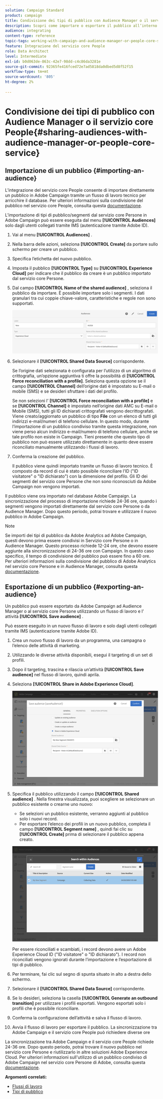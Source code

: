 ```yaml
---
solution: Campaign Standard
product: campaign
title: Condivisione dei tipi di pubblico con Audience Manager o il servizio core People
description: Scopri come importare o esportare il pubblico all’interno delle diverse soluzioni Adobe Experience Cloud.
audience: integrating
content-type: reference
topic-tags: working-with-campaign-and-audience-manager-or-people-core-service
feature: Integrazione del servizio core People
role: Data Architect
level: Intermediate
exl-id: b0d063de-863c-42e7-98dd-c4c86da3281e
source-git-commit: 92365fe416fced72e7ad5818da0dbed5d8f52f15
workflow-type: tm+mt
source-wordcount: '805'
ht-degree: 2%

---
```


# Condivisione dei tipi di pubblico con Audience Manager o il servizio core People{#sharing-audiences-with-audience-manager-or-people-core-service}

## Importazione di un pubblico {#importing-an-audience}

L’integrazione del servizio core People consente di importare direttamente un pubblico in Adobe Campaign tramite un flusso di lavoro tecnico per arricchire il database. Per ulteriori informazioni sulla condivisione del pubblico nel servizio core People, consulta questa [documentazione](https://experienceleague.adobe.com/docs/analytics/components/segmentation/segmentation-workflow/seg-publish.html).

L’importazione di tipi di pubblico/segmenti dal servizio core Persone in Adobe Campaign può essere eseguita dal menu **[!UICONTROL Audiences]** solo dagli utenti collegati tramite IMS (autenticazione tramite Adobe ID).

1. Vai al menu **[!UICONTROL Audiences]** .
1. Nella barra delle azioni, seleziona **[!UICONTROL Create]** da portare sullo schermo per creare un pubblico.
1. Specifica l’etichetta del nuovo pubblico.
1. Imposta il pubblico **[!UICONTROL Type]** su **[!UICONTROL Experience Cloud]** per indicare che il pubblico da creare è un pubblico importato dal servizio core Persone.
1. Dal campo **[!UICONTROL Name of the shared audience]** , seleziona il pubblico da importare. È possibile importare solo i segmenti. I dati granulari tra cui coppie chiave-valore, caratteristiche e regole non sono supportati.

   ![](assets/aam_import_audience.png)

1. Selezionare il **[!UICONTROL Shared Data Source]** corrispondente.

   Se l’origine dati selezionata è configurata per l’utilizzo di un algoritmo di crittografia, un’opzione aggiuntiva ti offre la possibilità di **[!UICONTROL Force reconciliation with a profile]**. Seleziona questa opzione se il campo **[!UICONTROL Channel]** dell’origine dati è impostato su E-mail o mobile (SMS) e se desideri sfruttare i dati del profilo.

   Se non selezioni l’ **[!UICONTROL Force reconciliation with a profile]** e se **[!UICONTROL Channel]** è impostato nell’origine dati AMC su E-mail o Mobile (SMS), tutti gli ID dichiarati crittografati vengono decrittografati. Viene creato/aggiornato un pubblico di tipo **File** con un elenco di tutti gli indirizzi e-mail/numeri di telefono cellulare. In questo modo, durante l’importazione di un pubblico condiviso tramite questa integrazione, non viene perso alcun indirizzo e-mail/numero di telefono cellulare, anche se tale profilo non esiste in Campaign. Tieni presente che questo tipo di pubblico non può essere utilizzato direttamente in quanto deve essere riconciliato manualmente utilizzando i flussi di lavoro.

1. Conferma la creazione del pubblico.

   Il pubblico viene quindi importato tramite un flusso di lavoro tecnico. È composto da record di cui è stato possibile riconciliare l’ID (&quot;ID visitatore&quot; o &quot;ID dichiarato&quot;) con la dimensione del profilo. Gli ID dei segmenti del servizio core Persone che non sono riconosciuti da Adobe Campaign non vengono importati.

Il pubblico viene ora importato nel database Adobe Campaign. La sincronizzazione del processo di importazione richiede 24-36 ore, quando i segmenti vengono importati direttamente dal servizio core Persone o da Audience Manager. Dopo questo periodo, potrai trovare e utilizzare il nuovo pubblico in Adobe Campaign.

>[!NOTE]
>
>Se importi dei tipi di pubblico da Adobe Analytics ad Adobe Campaign, questi devono prima essere condivisi in Servizio core Persone o in Audience Manager. Questo processo richiede 12-24 ore, che devono essere aggiunte alla sincronizzazione di 24-36 ore con Campaign. In questo caso specifico, il tempo di condivisione del pubblico può essere fino a 60 ore. Per ulteriori informazioni sulla condivisione del pubblico di Adobe Analytics nel servizio core Persone e in Audience Manager, consulta questa [documentazione](https://experienceleague.adobe.com/docs/analytics/components/segmentation/segmentation-workflow/seg-publish.html).

## Esportazione di un pubblico {#exporting-an-audience}

Un pubblico può essere esportato da Adobe Campaign ad Audience Manager o al servizio core Persone utilizzando un flusso di lavoro e l’ attività **[!UICONTROL Save audience]** .

Può essere eseguito in un nuovo flusso di lavoro e solo dagli utenti collegati tramite IMS (autenticazione tramite Adobe ID).

1. Crea un nuovo flusso di lavoro da un programma, una campagna o l’elenco delle attività di marketing.
1. Utilizzando le diverse attività disponibili, esegui il targeting di un set di profili.
1. Dopo il targeting, trascina e rilascia un’attività **[!UICONTROL Save audience]** nel flusso di lavoro, quindi aprila.
1. Seleziona **[!UICONTROL Share in Adobe Experience Cloud]**.

   ![](assets/aam_save_audience_activity.png)

1. Specifica il pubblico utilizzando il campo **[!UICONTROL Shared audience]** . Nella finestra visualizzata, puoi scegliere se selezionare un pubblico esistente o crearne uno nuovo:

   * Se selezioni un pubblico esistente, verranno aggiunti al pubblico solo i nuovi record.
   * Per esportare l’elenco dei profili in un nuovo pubblico, completa il campo **[!UICONTROL Segment name]** , quindi fai clic su **[!UICONTROL Create]** prima di selezionare il pubblico appena creato.

   ![](assets/aam_save_audience_segment_picker.png)

   Per essere riconciliati e scambiati, i record devono avere un Adobe Experience Cloud ID (&quot;ID visitatore&quot; o &quot;ID dichiarato&quot;). I record non riconciliati vengono ignorati durante l’importazione e l’esportazione di tipi di pubblico.

1. Per terminare, fai clic sul segno di spunta situato in alto a destra dello schermo.
1. Selezionare il **[!UICONTROL Shared Data Source]** corrispondente.
1. Se lo desideri, seleziona la casella **[!UICONTROL Generate an outbound transition]** per utilizzare i profili esportati. Vengono esportati solo i profili che è possibile riconciliare.
1. Conferma la configurazione dell’attività e salva il flusso di lavoro.
1. Avvia il flusso di lavoro per esportare il pubblico. La sincronizzazione tra Adobe Campaign e il servizio core People può richiedere diverse ore

La sincronizzazione tra Adobe Campaign e il servizio core People richiede 24-36 ore. Dopo questo periodo, potrai trovare il nuovo pubblico nel servizio core Persone e riutilizzarlo in altre soluzioni Adobe Experience Cloud. Per ulteriori informazioni sull&#39;utilizzo di un pubblico condiviso di Adobe Campaign nel servizio core Persone di Adobe, consulta questa [documentazione](https://experienceleague.adobe.com/docs/core-services/interface/audiences/t-audience-create.html).

**Argomenti correlati:**

* [Flussi di lavoro](../../automating/using/get-started-workflows.md)
* [Tipi di pubblico](../../audiences/using/about-audiences.md)
